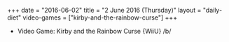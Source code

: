 +++
date = "2016-06-02"
title = "2 June 2016 (Thursday)"
layout = "daily-diet"
video-games = ["kirby-and-the-rainbow-curse"]
+++


* Video Game: Kirby and the Rainbow Curse {WiiU} /b/
